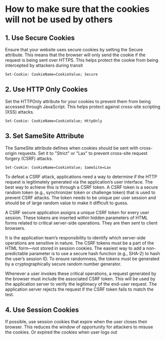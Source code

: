 # How to make sure that the cookies will not be used by others

## 1. Use Secure Cookies

Ensure that your website uses secure cookies by setting the Secure attribute. This means that the browser will only send the cookie if the request is being sent over HTTPS. This helps protect the cookie from being intercepted by attackers during transit

```
Set-Cookie: CookieName=CookieValue; Secure
```

## 2. Use HTTP Only Cookies

Set the HTTPOnly attribute for your cookies to prevent them from being accessed through JavaScript. This helps protect against cross-site scripting (XSS) attacks.

```
Set-Cookie: CookieName=CookieValue; HttpOnly
```

## 3. Set SameSite Attribute

The SameSite attribute defines when cookies should be sent with cross-origin requests. Set it to "Strict" or "Lax" to prevent cross-site request forgery (CSRF) attacks.

```
Set-Cookie: CookieName=CookieValue; SameSite=Lax
```

To defeat a CSRF attack, applications need a way to determine if the HTTP request is legitimately generated via the application’s user interface. The best way to achieve this is through a CSRF token. A CSRF token is a secure random token (e.g., synchronizer token or challenge token) that is used to prevent CSRF attacks. The token needs to be unique per user session and should be of large random value to make it difficult to guess.

A CSRF secure application assigns a unique CSRF token for every user session. These tokens are inserted within hidden parameters of HTML forms related to critical server-side operations. They are then sent to client browsers.

It is the application team’s responsibility to identify which server-side operations are sensitive in nature. The CSRF tokens must be a part of the HTML form—not stored in session cookies. The easiest way to add a non-predictable parameter is to use a secure hash function (e.g., SHA-2) to hash the user’s session ID. To ensure randomness, the tokens must be generated by a cryptographically secure random number generator.

Whenever a user invokes these critical operations, a request generated by the browser must include the associated CSRF token. This will be used by the application server to verify the legitimacy of the end-user request. The application server rejects the request if the CSRF token fails to match the test.

## 4. Use Session Cookies

If possible, use session cookies that expire when the user closes their browser. This reduces the window of opportunity for attackers to misuse the cookies. Or expired the cookies when user logs out
